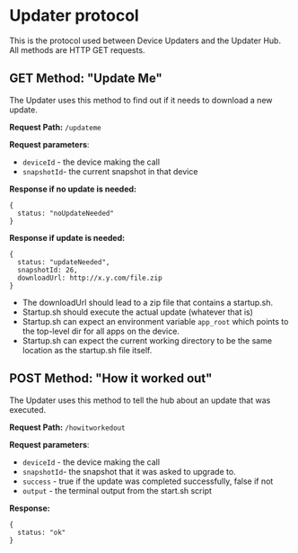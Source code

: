 # Updater protocol

This is the protocol used between Device Updaters and the Updater Hub. All methods are HTTP GET requests.

## GET Method: "Update Me"

The Updater uses this method to find out if it needs to download a new update.

**Request Path:** ```/updateme```

**Request parameters**:
* ```deviceId``` - the device making the call
* ```snapshotId```- the current snapshot in that device

**Response if no update is needed:**

```
{
  status: "noUpdateNeeded"
}
```

**Response if update is needed:**
```
{
  status: "updateNeeded",
  snapshotId: 26,
  downloadUrl: http://x.y.com/file.zip
}
```

* The downloadUrl should lead to a zip file that contains a startup.sh.
* Startup.sh should execute the actual update (whatever that is)
* Startup.sh can expect an environment variable ```app_root``` which points to the top-level dir for all apps on the device.
* Startup.sh can expect the current working directory to be the same location as the startup.sh file itself.

## POST Method: "How it worked out"

The Updater uses this method to tell the hub about an update that was executed.

**Request Path:** ```/howitworkedout```

**Request parameters**:
* ```deviceId``` - the device making the call
* ```snapshotId```- the snapshot that it was asked to upgrade to.
* ```success``` - true if the update was completed successfully, false if not
* ```output``` - the terminal output from the start.sh script

**Response:**
```
{
  status: "ok"
}
```
